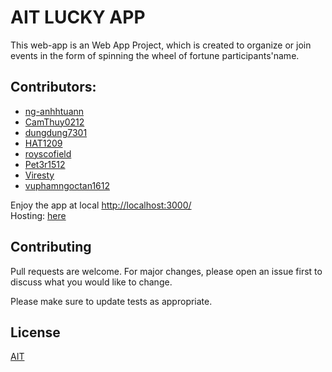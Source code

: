 # AIT LUCKY APP

This web-app is an Web App Project, which is created to organize or join events in the form of spinning the wheel of fortune participants'name.

## Contributors:
- [ng-anhhtuann](https://github.com/ng-anhhtuann)
- [CamThuy0212](https://github.com/CamThuy0212)
- [dungdung7301](https://github.com/dungdung7301)
- [HAT1209](https://github.com/HAT1209)
- [royscofield](https://github.com/royscofield)
- [Pet3r1512](https://github.com/Pet3r1512)
- [Viresty](https://github.com/Viresty)
- [vuphamngoctan1612](https://github.com/vuphamngoctan1612)

Enjoy the app at local [http://localhost:3000/](http://localhost:3000/) \
Hosting: [here](https://aureole-lucky-app.vercel.app/)
## Contributing

Pull requests are welcome. For major changes, please open an issue first
to discuss what you would like to change.

Please make sure to update tests as appropriate.

## License

[AIT](https://www.mitani.co.jp/VN/aureole/ait)

